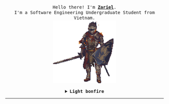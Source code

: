   <p align="center">
  <br>
  <samp>
    Hello there! I'm <b><a class="nofollow noopener noreferrer" target="_blank" href="">Zariel</a></b>.
    <br>I'm a Software Engineering Undergraduate Student from Vietnam.<br>
</samp>
  <img src="/assets/ds3.gif" width="200">
</p>
<details align="center">
<summary> <b> <samp> Light bonfire </samp></b></summary>
<samp>
 <b><h2 style="color: #fc6203">B O N F I R E &nbsp; L I T !</h2> </b>
<img src="/assets/bonfire.gif" width="200">
<p>Current Project: Scientific Research Management</p>
<p align="center">
  <a class="nofollow noopener noreferrer" href="https://www.linkedin.com/in/zarielnd/">
  <img src="/assets/linkedin.png" width="30px" alt="LinkedIn"></a>
  &nbsp; 
  &nbsp;
  <a class="nofollow noopener noreferrer" target="_blank" href="#">
  <img src="/assets//youtube.png" width="30px" alt="Twitter"></a>
  &nbsp; 
  &nbsp;
  <a class="nofollow noopener noreferrer" target="_blank" href="#">
  <img src="/assets/twitter.png" width="30px" alt="YouTube"></a>
  &nbsp;
  &nbsp;
  <a class="nofollow noopener noreferrer" target="_blank" href="#">
  <img src="/assets/estus_flask.png" width="23px" alt="Secret"></a>
</p> 
</samp>
</details>
<hr>
